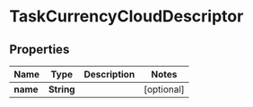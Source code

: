 

# TaskCurrencyCloudDescriptor


## Properties

| Name | Type | Description | Notes |
|------------ | ------------- | ------------- | -------------|
|**name** | **String** |  |  [optional] |



